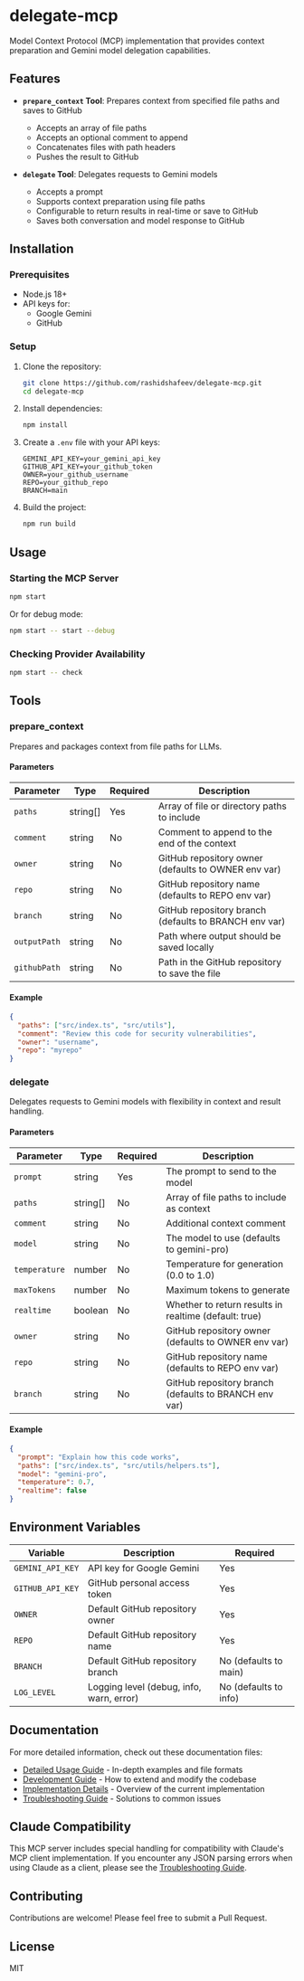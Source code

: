 # delegate-mcp

Model Context Protocol (MCP) implementation that provides context preparation and Gemini model delegation capabilities.

## Features

- **`prepare_context` Tool**: Prepares context from specified file paths and saves to GitHub
  - Accepts an array of file paths
  - Accepts an optional comment to append
  - Concatenates files with path headers
  - Pushes the result to GitHub

- **`delegate` Tool**: Delegates requests to Gemini models
  - Accepts a prompt
  - Supports context preparation using file paths
  - Configurable to return results in real-time or save to GitHub
  - Saves both conversation and model response to GitHub

## Installation

### Prerequisites

- Node.js 18+
- API keys for:
  - Google Gemini
  - GitHub

### Setup

1. Clone the repository:
   ```bash
   git clone https://github.com/rashidshafeev/delegate-mcp.git
   cd delegate-mcp
   ```

2. Install dependencies:
   ```bash
   npm install
   ```

3. Create a `.env` file with your API keys:
   ```
   GEMINI_API_KEY=your_gemini_api_key
   GITHUB_API_KEY=your_github_token
   OWNER=your_github_username
   REPO=your_github_repo
   BRANCH=main
   ```

4. Build the project:
   ```bash
   npm run build
   ```

## Usage

### Starting the MCP Server

```bash
npm start
```

Or for debug mode:

```bash
npm start -- start --debug
```

### Checking Provider Availability

```bash
npm start -- check
```

## Tools

### prepare_context

Prepares and packages context from file paths for LLMs.

#### Parameters

| Parameter | Type | Required | Description |
|-----------|------|----------|-------------|
| `paths` | string[] | Yes | Array of file or directory paths to include |
| `comment` | string | No | Comment to append to the end of the context |
| `owner` | string | No | GitHub repository owner (defaults to OWNER env var) |
| `repo` | string | No | GitHub repository name (defaults to REPO env var) |
| `branch` | string | No | GitHub repository branch (defaults to BRANCH env var) |
| `outputPath` | string | No | Path where output should be saved locally |
| `githubPath` | string | No | Path in the GitHub repository to save the file |

#### Example

```json
{
  "paths": ["src/index.ts", "src/utils"],
  "comment": "Review this code for security vulnerabilities",
  "owner": "username",
  "repo": "myrepo"
}
```

### delegate

Delegates requests to Gemini models with flexibility in context and result handling.

#### Parameters

| Parameter | Type | Required | Description |
|-----------|------|----------|-------------|
| `prompt` | string | Yes | The prompt to send to the model |
| `paths` | string[] | No | Array of file paths to include as context |
| `comment` | string | No | Additional context comment |
| `model` | string | No | The model to use (defaults to gemini-pro) |
| `temperature` | number | No | Temperature for generation (0.0 to 1.0) |
| `maxTokens` | number | No | Maximum tokens to generate |
| `realtime` | boolean | No | Whether to return results in realtime (default: true) |
| `owner` | string | No | GitHub repository owner (defaults to OWNER env var) |
| `repo` | string | No | GitHub repository name (defaults to REPO env var) |
| `branch` | string | No | GitHub repository branch (defaults to BRANCH env var) |

#### Example

```json
{
  "prompt": "Explain how this code works",
  "paths": ["src/index.ts", "src/utils/helpers.ts"],
  "model": "gemini-pro",
  "temperature": 0.7,
  "realtime": false
}
```

## Environment Variables

| Variable | Description | Required |
|----------|-------------|----------|
| `GEMINI_API_KEY` | API key for Google Gemini | Yes |
| `GITHUB_API_KEY` | GitHub personal access token | Yes |
| `OWNER` | Default GitHub repository owner | Yes |
| `REPO` | Default GitHub repository name | Yes |
| `BRANCH` | Default GitHub repository branch | No (defaults to main) |
| `LOG_LEVEL` | Logging level (debug, info, warn, error) | No (defaults to info) |

## Documentation

For more detailed information, check out these documentation files:

- [Detailed Usage Guide](docs/USAGE.md) - In-depth examples and file formats
- [Development Guide](docs/DEVELOPMENT.md) - How to extend and modify the codebase
- [Implementation Details](IMPLEMENTATION.md) - Overview of the current implementation
- [Troubleshooting Guide](docs/TROUBLESHOOTING.md) - Solutions to common issues

## Claude Compatibility

This MCP server includes special handling for compatibility with Claude's MCP client implementation. If you encounter any JSON parsing errors when using Claude as a client, please see the [Troubleshooting Guide](docs/TROUBLESHOOTING.md).

## Contributing

Contributions are welcome! Please feel free to submit a Pull Request.

## License

MIT
